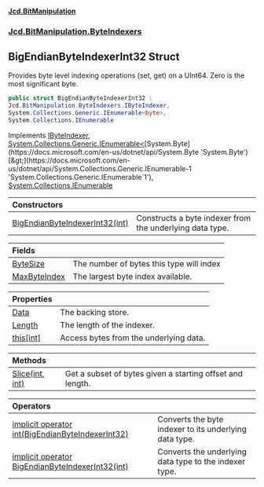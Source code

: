 #### [Jcd.BitManipulation](index.md 'index')

### [Jcd.BitManipulation.ByteIndexers](Jcd.BitManipulation.ByteIndexers.md 'Jcd.BitManipulation.ByteIndexers')

## BigEndianByteIndexerInt32 Struct

Provides byte level indexing operations (set, get) on a UInt64. Zero is the most significant byte.

```csharp
public struct BigEndianByteIndexerInt32 :
Jcd.BitManipulation.ByteIndexers.IByteIndexer,
System.Collections.Generic.IEnumerable<byte>,
System.Collections.IEnumerable
```

Implements [IByteIndexer](Jcd.BitManipulation.ByteIndexers.IByteIndexer.md 'Jcd.BitManipulation.ByteIndexers.IByteIndexer'), [System.Collections.Generic.IEnumerable&lt;](https://docs.microsoft.com/en-us/dotnet/api/System.Collections.Generic.IEnumerable-1 'System.Collections.Generic.IEnumerable`1')[System.Byte](https://docs.microsoft.com/en-us/dotnet/api/System.Byte 'System.Byte')[&gt;](https://docs.microsoft.com/en-us/dotnet/api/System.Collections.Generic.IEnumerable-1 'System.Collections.Generic.IEnumerable`1'), [System.Collections.IEnumerable](https://docs.microsoft.com/en-us/dotnet/api/System.Collections.IEnumerable 'System.Collections.IEnumerable')

| Constructors                                                                                                                                                                                                               |                                                          |
|:---------------------------------------------------------------------------------------------------------------------------------------------------------------------------------------------------------------------------|:---------------------------------------------------------|
| [BigEndianByteIndexerInt32(int)](Jcd.BitManipulation.ByteIndexers.BigEndianByteIndexerInt32.BigEndianByteIndexerInt32(int).md 'Jcd.BitManipulation.ByteIndexers.BigEndianByteIndexerInt32.BigEndianByteIndexerInt32(int)') | Constructs a byte indexer from the underlying data type. |

| Fields                                                                                                                                                               |                                          |
|:---------------------------------------------------------------------------------------------------------------------------------------------------------------------|:-----------------------------------------|
| [ByteSize](Jcd.BitManipulation.ByteIndexers.BigEndianByteIndexerInt32.ByteSize.md 'Jcd.BitManipulation.ByteIndexers.BigEndianByteIndexerInt32.ByteSize')             | The number of bytes this type will index |
| [MaxByteIndex](Jcd.BitManipulation.ByteIndexers.BigEndianByteIndexerInt32.MaxByteIndex.md 'Jcd.BitManipulation.ByteIndexers.BigEndianByteIndexerInt32.MaxByteIndex') | The largest byte index available.        |

| Properties                                                                                                                                                  |                                        |
|:------------------------------------------------------------------------------------------------------------------------------------------------------------|:---------------------------------------|
| [Data](Jcd.BitManipulation.ByteIndexers.BigEndianByteIndexerInt32.Data.md 'Jcd.BitManipulation.ByteIndexers.BigEndianByteIndexerInt32.Data')                | The backing store.                     |
| [Length](Jcd.BitManipulation.ByteIndexers.BigEndianByteIndexerInt32.Length.md 'Jcd.BitManipulation.ByteIndexers.BigEndianByteIndexerInt32.Length')          | The length of the indexer.             |
| [this[int]](Jcd.BitManipulation.ByteIndexers.BigEndianByteIndexerInt32.this[int].md 'Jcd.BitManipulation.ByteIndexers.BigEndianByteIndexerInt32.this[int]') | Access bytes from the underlying data. |

| Methods                                                                                                                                                                      |                                                           |
|:-----------------------------------------------------------------------------------------------------------------------------------------------------------------------------|:----------------------------------------------------------|
| [Slice(int, int)](Jcd.BitManipulation.ByteIndexers.BigEndianByteIndexerInt32.Slice(int,int).md 'Jcd.BitManipulation.ByteIndexers.BigEndianByteIndexerInt32.Slice(int, int)') | Get a subset of bytes given a starting offset and length. |

| Operators                                                                                                                                                                                                                                                                                                                             |                                                        |
|:--------------------------------------------------------------------------------------------------------------------------------------------------------------------------------------------------------------------------------------------------------------------------------------------------------------------------------------|:-------------------------------------------------------|
| [implicit operator int(BigEndianByteIndexerInt32)](Jcd.BitManipulation.ByteIndexers.BigEndianByteIndexerInt32.op_Implicitint(Jcd.BitManipulation.ByteIndexers.BigEndianByteIndexerInt32).md 'Jcd.BitManipulation.ByteIndexers.BigEndianByteIndexerInt32.op_Implicit int(Jcd.BitManipulation.ByteIndexers.BigEndianByteIndexerInt32)') | Converts the byte indexer to its underlying data type. |
| [implicit operator BigEndianByteIndexerInt32(int)](Jcd.BitManipulation.ByteIndexers.BigEndianByteIndexerInt32.op_ImplicitJcd.BitManipulation.ByteIndexers.BigEndianByteIndexerInt32(int).md 'Jcd.BitManipulation.ByteIndexers.BigEndianByteIndexerInt32.op_Implicit Jcd.BitManipulation.ByteIndexers.BigEndianByteIndexerInt32(int)') | Converts the underlying data type to the indexer type. |
